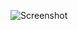 ![Screenshot](https://raw.githubusercontent.com/Cryakl/Ultimate-RAT-Collection/refs/heads/main/SpyNet/Spy-Net%20v2.7%20Final/Screenshot.png)
